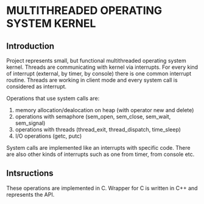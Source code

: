 # MULTITHREADED OPERATING SYSTEM KERNEL

## Introduction
Project represents small, but functional multithreaded operating system  kernel. Threads are communicating with kernel via interrupts. For every kind of interrupt (external, by timer, by console) there is one common interrupt routine. Threads are working in client mode and every system call is considered as interrupt.

Operations that use system calls are:
 1) memory allocation/dealocation on heap (with operator new and delete)
 2) operations with semaphore (sem_open, sem_close, sem_wait, sem_signal)
 3) operations with threads (thread_exit, thread_dispatch, time_sleep)
 4) I/O operations (getc, putc)
 
 System calls are implemented like an interrupts with specific code.
 There are also other kinds of interrupts such as one from timer, from console etc.


## Intsructions
 These operations are implemented in C.
 Wrapper for C is written in C++ and represents the API.
 
